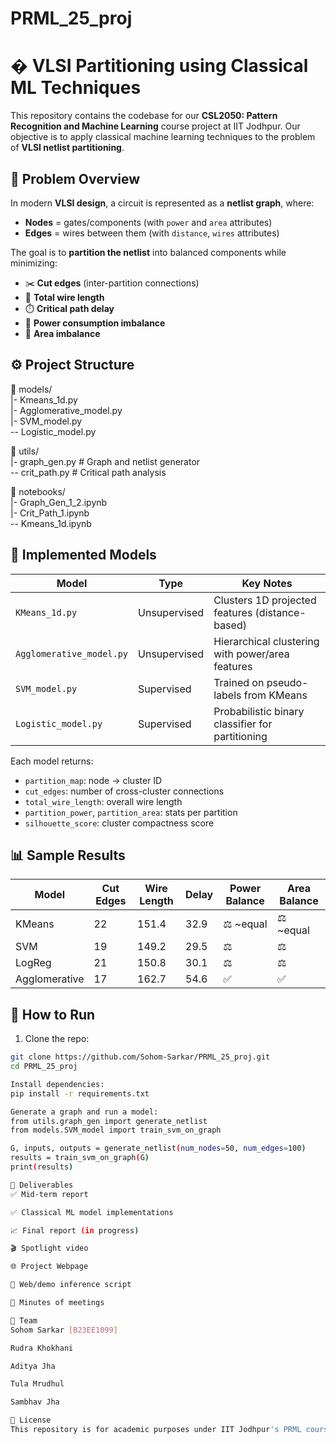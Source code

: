 # PRML_25_proj

# � VLSI Partitioning using Classical ML Techniques

This repository contains the codebase for our **CSL2050: Pattern Recognition and Machine Learning** course project at IIT Jodhpur. Our objective is to apply classical machine learning techniques to the problem of **VLSI netlist partitioning**.

## 🧩 Problem Overview

In modern **VLSI design**, a circuit is represented as a **netlist graph**, where:
- **Nodes** = gates/components (with `power` and `area` attributes)
- **Edges** = wires between them (with `distance`, `wires` attributes)

The goal is to **partition the netlist** into balanced components while minimizing:
- ✂️ **Cut edges** (inter-partition connections)
- 🧵 **Total wire length**
- ⏱️ **Critical path delay**
- 🔋 **Power consumption imbalance**
- 📐 **Area imbalance**

## ⚙️ Project Structure
📁 models/<br>
  |- Kmeans_1d.py<br>
  |- Agglomerative_model.py<br>
  |- SVM_model.py<br>
  -- Logistic_model.py<br>

📁 utils/<br>
 |- graph_gen.py # Graph and netlist generator<br>
 -- crit_path.py # Critical path analysis<br>

📁 notebooks/<br>
 |- Graph_Gen_1_2.ipynb<br>
 |- Crit_Path_1.ipynb<br>
 -- Kmeans_1d.ipynb<br>


## 🤖 Implemented Models

| Model                      | Type          | Key Notes |
|----------------------------|---------------|-----------|
| `KMeans_1d.py`             | Unsupervised  | Clusters 1D projected features (distance-based) |
| `Agglomerative_model.py`   | Unsupervised  | Hierarchical clustering with power/area features |
| `SVM_model.py`             | Supervised    | Trained on pseudo-labels from KMeans |
| `Logistic_model.py`        | Supervised    | Probabilistic binary classifier for partitioning |

Each model returns:
- `partition_map`: node → cluster ID
- `cut_edges`: number of cross-cluster connections
- `total_wire_length`: overall wire length
- `partition_power`, `partition_area`: stats per partition
- `silhouette_score`: cluster compactness score

## 📊 Sample Results

| Model      | Cut Edges | Wire Length | Delay | Power Balance | Area Balance |
|------------|-----------|-------------|-------|----------------|--------------|
| KMeans     | 22        | 151.4       | 32.9  | ⚖️ ~equal      | ⚖️ ~equal    |
| SVM        | 19        | 149.2       | 29.5  | ⚖️             | ⚖️           |
| LogReg     | 21        | 150.8       | 30.1  | ⚖️             | ⚖️           |
| Agglomerative | 17     | 162.7       | 54.6  | ✅             | ✅           |

## 🚀 How to Run

1. Clone the repo:
```bash
git clone https://github.com/Sohom-Sarkar/PRML_25_proj.git
cd PRML_25_proj

Install dependencies:
pip install -r requirements.txt

Generate a graph and run a model:
from utils.graph_gen import generate_netlist
from models.SVM_model import train_svm_on_graph

G, inputs, outputs = generate_netlist(num_nodes=50, num_edges=100)
results = train_svm_on_graph(G)
print(results)

🎥 Deliverables
✅ Mid-term report

✅ Classical ML model implementations

📈 Final report (in progress)

🎬 Spotlight video

🌐 Project Webpage

💾 Web/demo inference script

📜 Minutes of meetings

👥 Team
Sohom Sarkar [B23EE1099]

Rudra Khokhani

Aditya Jha

Tula Mrudhul

Sambhav Jha

🧾 License
This repository is for academic purposes under IIT Jodhpur's PRML course. All rights reserved by the authors.
